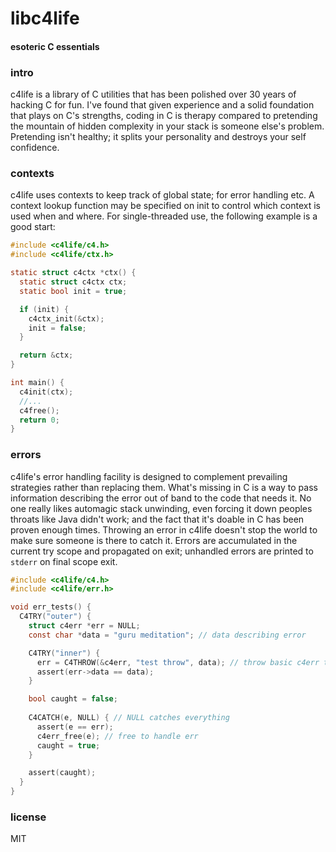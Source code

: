 # libc4life
#### esoteric C essentials

### intro
c4life is a library of C utilities that has been polished over 30 years of hacking C for fun. I've found that given experience and a solid foundation that plays on C's strengths, coding in C is therapy compared to pretending the mountain of hidden complexity in your stack is someone else's problem. Pretending isn't healthy; it splits your personality and destroys your self confidence.

### contexts
c4life uses contexts to keep track of global state; for error handling etc. A context lookup function may be specified on init to control which context is used when and where. For single-threaded use, the following example is a good start:

```C
#include <c4life/c4.h>
#include <c4life/ctx.h>

static struct c4ctx *ctx() {
  static struct c4ctx ctx;
  static bool init = true;

  if (init) {
    c4ctx_init(&ctx);
    init = false;
  }

  return &ctx;
}

int main() {
  c4init(ctx);
  //...
  c4free();
  return 0;
}
```

### errors
c4life's error handling facility is designed to complement prevailing strategies rather than replacing them. What's missing in C is a way to pass information describing the error out of band to the code that needs it. No one really likes automagic stack unwinding, even forcing it down peoples throats like Java didn't work; and the fact that it's doable in C has been proven enough times. Throwing an error in c4life doesn't stop the world to make sure someone is there to catch it. Errors are accumulated in the current try scope and propagated on exit; unhandled errors are printed to ```stderr``` on final scope exit.

```C
#include <c4life/c4.h>
#include <c4life/err.h>

void err_tests() {
  C4TRY("outer") {
    struct c4err *err = NULL;
    const char *data = "guru meditation"; // data describing error

    C4TRY("inner") {
      err = C4THROW(&c4err, "test throw", data); // throw basic c4err type
      assert(err->data == data);
    }

    bool caught = false;
    
    C4CATCH(e, NULL) { // NULL catches everything
      assert(e == err);
      c4err_free(e); // free to handle err
      caught = true;
    }

    assert(caught);
  }
}

```

### license
MIT